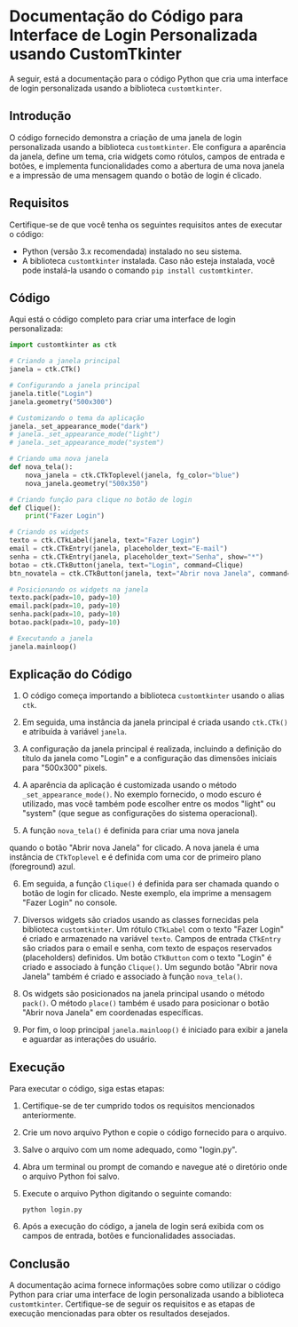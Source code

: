 # Documentação do Código para Interface de Login Personalizada usando CustomTkinter

A seguir, está a documentação para o código Python que cria uma interface de login personalizada usando a biblioteca `customtkinter`.

## Introdução

O código fornecido demonstra a criação de uma janela de login personalizada usando a biblioteca `customtkinter`. Ele configura a aparência da janela, define um tema, cria widgets como rótulos, campos de entrada e botões, e implementa funcionalidades como a abertura de uma nova janela e a impressão de uma mensagem quando o botão de login é clicado.

## Requisitos

Certifique-se de que você tenha os seguintes requisitos antes de executar o código:

- Python (versão 3.x recomendada) instalado no seu sistema.
- A biblioteca `customtkinter` instalada. Caso não esteja instalada, você pode instalá-la usando o comando `pip install customtkinter`.

## Código

Aqui está o código completo para criar uma interface de login personalizada:

```python
import customtkinter as ctk

# Criando a janela principal
janela = ctk.CTk()

# Configurando a janela principal
janela.title("Login")
janela.geometry("500x300")

# Customizando o tema da aplicação
janela._set_appearance_mode("dark")
# janela._set_appearance_mode("light")
# janela._set_appearance_mode("system")

# Criando uma nova janela
def nova_tela():
    nova_janela = ctk.CTkToplevel(janela, fg_color="blue")
    nova_janela.geometry("500x350")

# Criando função para clique no botão de login
def Clique():
    print("Fazer Login")

# Criando os widgets
texto = ctk.CTkLabel(janela, text="Fazer Login")
email = ctk.CTkEntry(janela, placeholder_text="E-mail")
senha = ctk.CTkEntry(janela, placeholder_text="Senha", show="*")
botao = ctk.CTkButton(janela, text="Login", command=Clique)
btn_novatela = ctk.CTkButton(janela, text="Abrir nova Janela", command=nova_tela).place(x=180, y=200)

# Posicionando os widgets na janela
texto.pack(padx=10, pady=10)
email.pack(padx=10, pady=10)
senha.pack(padx=10, pady=10)
botao.pack(padx=10, pady=10)

# Executando a janela
janela.mainloop()
```

## Explicação do Código

1. O código começa importando a biblioteca `customtkinter` usando o alias `ctk`.

2. Em seguida, uma instância da janela principal é criada usando `ctk.CTk()` e atribuída à variável `janela`.

3. A configuração da janela principal é realizada, incluindo a definição do título da janela como "Login" e a configuração das dimensões iniciais para "500x300" pixels.

4. A aparência da aplicação é customizada usando o método `_set_appearance_mode()`. No exemplo fornecido, o modo escuro é utilizado, mas você também pode escolher entre os modos "light" ou "system" (que segue as configurações do sistema operacional).

5. A função `nova_tela()` é definida para criar uma nova janela

 quando o botão "Abrir nova Janela" for clicado. A nova janela é uma instância de `CTkToplevel` e é definida com uma cor de primeiro plano (foreground) azul.

6. Em seguida, a função `Clique()` é definida para ser chamada quando o botão de login for clicado. Neste exemplo, ela imprime a mensagem "Fazer Login" no console.

7. Diversos widgets são criados usando as classes fornecidas pela biblioteca `customtkinter`. Um rótulo `CTkLabel` com o texto "Fazer Login" é criado e armazenado na variável `texto`. Campos de entrada `CTkEntry` são criados para o email e senha, com texto de espaços reservados (placeholders) definidos. Um botão `CTkButton` com o texto "Login" é criado e associado à função `Clique()`. Um segundo botão "Abrir nova Janela" também é criado e associado à função `nova_tela()`.

8. Os widgets são posicionados na janela principal usando o método `pack()`. O método `place()` também é usado para posicionar o botão "Abrir nova Janela" em coordenadas específicas.

9. Por fim, o loop principal `janela.mainloop()` é iniciado para exibir a janela e aguardar as interações do usuário.

## Execução

Para executar o código, siga estas etapas:

1. Certifique-se de ter cumprido todos os requisitos mencionados anteriormente.

2. Crie um novo arquivo Python e copie o código fornecido para o arquivo.

3. Salve o arquivo com um nome adequado, como "login.py".

4. Abra um terminal ou prompt de comando e navegue até o diretório onde o arquivo Python foi salvo.

5. Execute o arquivo Python digitando o seguinte comando:

   ```
   python login.py
   ```

6. Após a execução do código, a janela de login será exibida com os campos de entrada, botões e funcionalidades associadas.

## Conclusão

A documentação acima fornece informações sobre como utilizar o código Python para criar uma interface de login personalizada usando a biblioteca `customtkinter`. Certifique-se de seguir os requisitos e as etapas de execução mencionadas para obter os resultados desejados.
